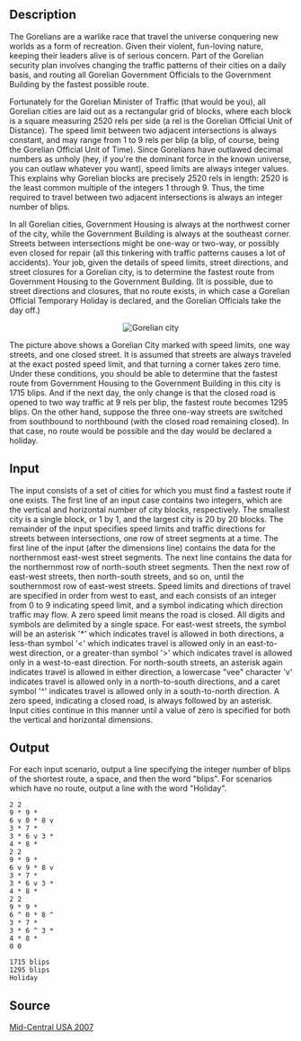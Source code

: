 <h2>Description</h2><div><p>The Gorelians are a warlike race that travel the universe conquering new worlds as a form of recreation. Given their violent, fun-loving nature, keeping their leaders alive is of serious concern. Part of the Gorelian security plan involves changing the traffic patterns of their cities on a daily basis, and routing all Gorelian Government Officials to the Government Building by the fastest possible route.</p><p>Fortunately for the Gorelian Minister of Traffic (that would be you), all Gorelian cities are laid out as a rectangular grid of blocks, where each block is a square measuring 2520 rels per side (a rel is the Gorelian Official Unit of Distance). The speed limit between two adjacent intersections is always constant, and may range from 1 to 9 rels per blip (a blip, of course, being the Gorelian Official Unit of Time). Since Gorelians have outlawed decimal numbers as unholy (hey, if you're the dominant force in the known universe, you can outlaw whatever you want), speed limits are always integer values. This explains why Gorelian blocks are precisely 2520 rels in length: 2520 is the least common multiple of the integers 1 through 9. Thus, the time required to travel between two adjacent intersections is always an integer number of blips.</p><p>In all Gorelian cities, Government Housing is always at the northwest corner of the city, while the Government Building is always at the southeast corner. Streets between intersections might be one-way or two-way, or possibly even closed for repair (all this tinkering with traffic patterns causes a lot of accidents). Your job, given the details of speed limits, street directions, and street closures for a Gorelian city, is to determine the fastest route from Government Housing to the Government Building. (It is possible, due to street directions and closures, that no route exists, in which case a Gorelian Official Temporary Holiday is declared, and the Gorelian Officials take the day off.)</p><div align="center"><img src="images/3653_1.png" alt="Gorelian city"> </div><p>The picture above shows a Gorelian City marked with speed limits, one way streets, and one closed street. It is assumed that streets are always traveled at the exact posted speed limit, and that turning a corner takes zero time. Under these conditions, you should be able to determine that the fastest route from Government Housing to the Government Building in this city is 1715 blips. And if the next day, the only change is that the closed road is opened to two way traffic at 9 rels per blip, the fastest route becomes 1295 blips. On the other hand, suppose the three one-way streets are switched from southbound to northbound (with the closed road remaining closed). In that case, no route would be possible and the day would be declared a holiday.</p></div><h2>Input</h2><p>The input consists of a set of cities for which you must find a fastest route if one exists. The first line of an input case contains two integers, which are the vertical and horizontal number of city blocks, respectively. The smallest city is a single block, or 1 by 1, and the largest city is 20 by 20 blocks. The remainder of the input specifies speed limits and traffic directions for streets between intersections, one row of street segments at a time. The first line of the input (after the dimensions line) contains the data for the northernmost east-west street segments. The next line contains the data for the northernmost row of north-south street segments. Then the next row of east-west streets, then north-south streets, and so on, until the southernmost row of east-west streets. Speed limits and directions of travel are specified in order from west to east, and each consists of an integer from 0 to 9 indicating speed limit, and a symbol indicating which direction traffic may flow. A zero speed limit means the road is closed. All digits and symbols are delimited by a single space. For east-west streets, the symbol will be an asterisk '*' which indicates travel is allowed in both directions, a less-than symbol '&lt;' which indicates travel is allowed only in an east-to-west direction, or a greater-than symbol '&gt;' which indicates travel is allowed only in a west-to-east direction. For north-south streets, an asterisk again indicates travel is allowed in either direction, a lowercase "vee" character 'v' indicates travel is allowed only in a north-to-south directions, and a caret symbol '^' indicates travel is allowed only in a south-to-north direction. A zero speed, indicating a closed road, is always followed by an asterisk. Input cities continue in this manner until a value of zero is specified for both the vertical and horizontal dimensions.</p><h2>Output</h2><p>For each input scenario, output a line specifying the integer number of blips of the shortest route, a space, and then the word "blips". For scenarios which have no route, output a line with the word "Holiday".</p><pre><code class="language-input1">2 2
9 * 9 *
6 v 0 * 8 v
3 * 7 *
3 * 6 v 3 *
4 * 8 *
2 2
9 * 9 *
6 v 9 * 8 v
3 * 7 *
3 * 6 v 3 *
4 * 8 *
2 2
9 * 9 *
6 ^ 0 * 8 ^
3 * 7 *
3 * 6 ^ 3 *
4 * 8 *
0 0</code></pre><pre><code class="language-output1">1715 blips
1295 blips
Holiday</code></pre><h2>Source</h2><a href="searchproblem?field=source&amp;key=Mid-Central+USA+2007">Mid-Central USA 2007</a>